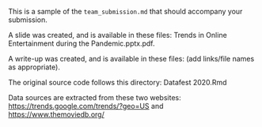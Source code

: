 This is a sample of the `team_submission.md` that should accompany your submission.

A slide was created, and is available in these files: Trends in Online Entertainment during the Pandemic.pptx.pdf.

A write-up was created, and is available in these files: (add links/file names as appropriate).

The original source code follows this directory: Datafest 2020.Rmd

Data sources are extracted from these two websites: https://trends.google.com/trends/?geo=US and https://www.themoviedb.org/
